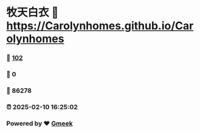 # 牧天白衣 :link: https://Carolynhomes.github.io/Carolynhomes 
### :page_facing_up: [102](https://Carolynhomes.github.io/Carolynhomes/tag.html) 
### :speech_balloon: 0 
### :hibiscus: 86278 
### :alarm_clock: 2025-02-10 16:25:02 
### Powered by :heart: [Gmeek](https://github.com/Meekdai/Gmeek)
